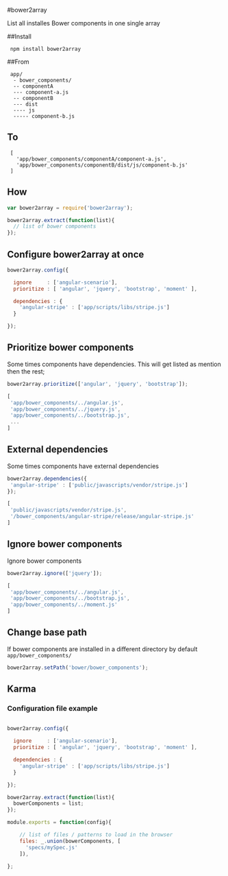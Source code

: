 #bower2array

List all installes Bower components in one single array

##Install

     npm install bower2array

##From

     app/
      - bower_components/
      -- componentA
      --- component-a.js
      -- componentB
      --- dist
      ---- js
      ----- component-b.js


## To

     [
       'app/bower_components/componentA/component-a.js',
       'app/bower_components/componentB/dist/js/component-b.js'
     ]

## How

```javascript
var bower2array = require('bower2array');

bower2array.extract(function(list){
  // list of bower components
});
```

## Configure bower2array at once

```javascript
bower2array.config({

  ignore     : ['angular-scenario'],
  prioritize : [ 'angular', 'jquery', 'bootstrap', 'moment' ],

  dependencies : {
    'angular-stripe' : ['app/scripts/libs/stripe.js']
  }

});
```


## Prioritize bower components

Some times components have dependencies. This will get listed as mention then the rest;

```javascript
bower2array.prioritize(['angular', 'jquery', 'bootstrap']);

[
 'app/bower_components/../angular.js',
 'app/bower_components/../jquery.js',
 'app/bower_components/../bootstrap.js',
 ...
]
```

## External dependencies

Some times components have external dependencies

```javascript
bower2array.dependencies({
 'angular-stripe' : ['public/javascripts/vendor/stripe.js']
});

[
 'public/javascripts/vendor/stripe.js',
 '/bower_components/angular-stripe/release/angular-stripe.js'
]
```

## Ignore bower components

Ignore bower components

```javascript
bower2array.ignore(['jquery']);

[
 'app/bower_components/../angular.js',
 'app/bower_components/../bootstrap.js',
 'app/bower_components/../moment.js'
]
```

## Change base path

If bower components are installed in a different directory by default `app/bower_components/`

```javascript
bower2array.setPath('bower/bower_components');
```

## Karma

### Configuration file example

```javascript

bower2array.config({

  ignore     : ['angular-scenario'],
  prioritize : [ 'angular', 'jquery', 'bootstrap', 'moment' ],

  dependencies : {
    'angular-stripe' : ['app/scripts/libs/stripe.js']
  }

});

bower2array.extract(function(list){
  bowerComponents = list;
});

module.exports = function(config){

    // list of files / patterns to load in the browser
    files: _.union(bowerComponents, [
      'specs/mySpec.js'
    ]),

};

```
